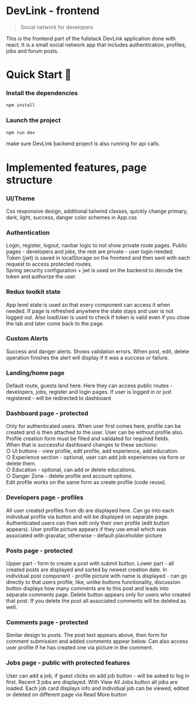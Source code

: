 # DevLink - frontend

> Social network for developers

This is the frontend part of the fullstack DevLink application done with react. It is a small social network app that includes authentication, profiles, jobs and forum posts.

# Quick Start 🚀

### Install the dependencies

```bash
npm install
```

### Launch the project

```bash
npm run dev
```

make sure DevLink backend project is also running for api calls.

# Implemented features, page structure

### UI/Theme

Css responsive design, additional tailwind classes, quickly change primary, dark, light, success, danger color schemes in App.css

### Authentication

Login, register, logout, navbar logic to not show private route pages.
Public pages - developers and jobs, the rest are private - user login needed.  
Token (jwt) is saved in localStorage on the frontend and then sent with each request to access protected routes.  
 Spring security configuration + jwt is used on the backend to decode the token and authorize the user.

### Redux toolkit state

App level state is used so that every component can access it when needed. If page is refreshed anywhere the state stays and user is not logged out. Also loadUser is used to check if token is valid even if you close the tab and later come back to the page.

### Custom Alerts

Success and danger alerts. Shows validation errors. When post, edit, delete operation finishes the alert will display if it was a success or failure.

### Landing/home page

Default route, guests land here. Here they can access public routes - developers, jobs, register and login pages.
If user is logged in or just registered - will be redirected to dashboard

### Dashboard page - protected

Only for authenticated users. When user first comes here, profile can be created and is then attached to the user. User can be without profile also.  
Profile creation form must be filled and validated for required fields.  
When that is successful dashboard changes to these sections:  
○ UI buttons - view profile, edit profile, add experience, add education.  
○ Experience section - optional, user can add job experiences via form or delete them.  
○ Education - optional, can add or delete educations.  
○ Danger Zone - delete profile and account options.  
Edit profile works on the same form as create profile (code reuse).

### Developers page - profiles

All user created profiles from db are displayed here. Can go into each individual profile via button and will be displayed on separate page.  
Authenticated users can then edit only their own profile (edit button appears). User profile picture appears if they use email which was associated with gravatar, otherwise - default placeholder picture

### Posts page - protected

Upper part - form to create a post with submit button.
Lower part - all created posts are displayed and sorted by newest creation date.
In individual post component - profile picture with name is displayed - can go directly to that users profile, like, unlike buttons functionality, discussion button displays how many comments are to this post and leads into separate comments page. Delete button appears only for users who created that post. If you delete the post all associated comments will be deleted as well.

### Comments page - protected

Similar design to posts. The post text appears above, then form for comment submission and added comments appear below. Can also access user profile if he has created one via picture in the comment.

### Jobs page - public with protected features

User can add a job, if guest clicks on add job button - will be asked to log in first.
Recent 3 jobs are displayed. With View All Jobs button all jobs are loaded. Each job card displays info and individual job can be viewed, edited or deleted on different page via Read More button
